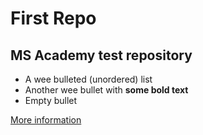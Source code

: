 # First Repo
## MS Academy test repository

* A wee bulleted (unordered) list
* Another wee bullet with **some bold text**
* Empty bullet

[More information](https://stackoverflow.com/ "Stack Overflow")  
